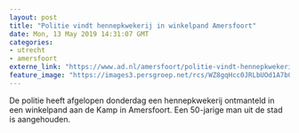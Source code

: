 ```yaml
---
layout: post
title: "Politie vindt hennepkwekerij in winkelpand Amersfoort"
date: Mon, 13 May 2019 14:31:07 GMT
categories: 
- utrecht 
- amersfoort 
externe_link: "https://www.ad.nl/amersfoort/politie-vindt-hennepkwekerij-in-winkelpand-amersfoort~a79794ff/"
feature_image: "https://images3.persgroep.net/rcs/WZ8gqHcc0JRLbUOd1A7b0dhY3Ow/diocontent/148246127/_fitwidth/400/?appId=21791a8992982cd8da851550a453bd7f&quality=0.7"
---
```


De politie heeft afgelopen donderdag een hennepkwekerij ontmanteld in een winkelpand aan de Kamp in Amersfoort. Een 50-jarige man uit de stad is aangehouden.

